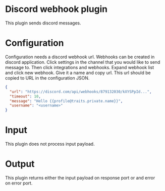 # Discord webhook plugin

This plugin sends discord messages.

# Configuration

Configuration needs a discord webhook url. Webhooks can be created in discord application. Click settings in the channel 
that you would like to send message to.  Then click integrations and webhooks.  Expand webhook list and click 
new webhook. Give it a name and copy url. This url should be copied to URL in the configuration JSON.

```json
{
  "url": "https://discord.com/api/webhooks/879132030/kXYSPpId...",
  "timeout": 10,
  "message": "Hello {{profile@traits.private.name}}",
  "username": "<username>"
}
```

# Input

This plugin does not process input payload. 

# Output

This plugin returns either the input payload on response port or and error on error port.

